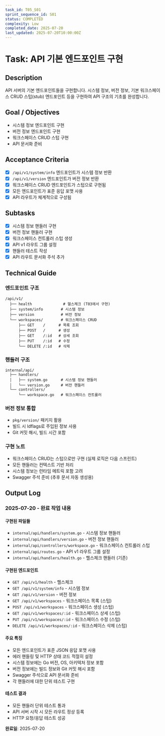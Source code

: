 ```yaml
---
task_id: T05_S01
sprint_sequence_id: S01
status: COMPLETED
complexity: Low
completed_date: 2025-07-20
last_updated: 2025-07-20T10:00:00Z
---
```


# Task: API 기본 엔드포인트 구현

## Description
API 서버의 기본 엔드포인트들을 구현합니다. 시스템 정보, 버전 정보, 기본 워크스페이스 CRUD 스텁(stub) 엔드포인트 등을 구현하여 API 구조의 기초를 완성합니다.

## Goal / Objectives
- 시스템 정보 엔드포인트 구현
- 버전 정보 엔드포인트 구현
- 워크스페이스 CRUD 스텁 구현
- API 문서화 준비

## Acceptance Criteria
- [x] `/api/v1/system/info` 엔드포인트가 시스템 정보 반환
- [x] `/api/v1/version` 엔드포인트가 버전 정보 반환
- [x] 워크스페이스 CRUD 엔드포인트가 스텁으로 구현됨
- [x] 모든 엔드포인트가 표준 응답 포맷 사용
- [x] API 라우트가 체계적으로 구성됨

## Subtasks
- [x] 시스템 정보 핸들러 구현
- [x] 버전 정보 핸들러 구현
- [x] 워크스페이스 컨트롤러 스텁 생성
- [x] API v1 라우트 그룹 설정
- [x] 핸들러 테스트 작성
- [x] API 라우트 문서화 주석 추가

## Technical Guide

### 엔드포인트 구조
```
/api/v1/
  ├── health              # 헬스체크 (T03에서 구현)
  ├── system/info        # 시스템 정보
  ├── version            # 버전 정보
  └── workspaces/        # 워크스페이스 CRUD
      ├── GET    /      # 목록 조회
      ├── POST   /      # 생성
      ├── GET    /:id   # 상세 조회
      ├── PUT    /:id   # 수정
      └── DELETE /:id   # 삭제
```

### 핸들러 구조
```
internal/api/
  ├── handlers/
  │   ├── system.go      # 시스템 정보 핸들러
  │   └── version.go     # 버전 핸들러
  └── controllers/
      └── workspace.go   # 워크스페이스 컨트롤러
```

### 버전 정보 통합
- `pkg/version/` 패키지 활용
- 빌드 시 ldflags로 주입된 정보 사용
- Git 커밋 해시, 빌드 시간 포함

### 구현 노트
- 워크스페이스 CRUD는 스텁으로만 구현 (실제 로직은 다음 스프린트)
- 모든 핸들러는 컨텍스트 기반 처리
- 시스템 정보는 런타임 메트릭 포함 고려
- Swagger 주석 준비 (추후 문서 자동 생성용)

## Output Log

### 2025-07-20 - 완료 작업 내용

#### 구현된 파일들
- `internal/api/handlers/system.go` - 시스템 정보 핸들러
- `internal/api/handlers/version.go` - 버전 정보 핸들러
- `internal/api/controllers/workspace.go` - 워크스페이스 컨트롤러 스텁
- `internal/api/routes.go` - API v1 라우트 그룹 설정
- `internal/api/handlers/health.go` - 헬스체크 핸들러 (기존)

#### 구현된 엔드포인트
- `GET /api/v1/health` - 헬스체크
- `GET /api/v1/system/info` - 시스템 정보
- `GET /api/v1/version` - 버전 정보
- `GET /api/v1/workspaces` - 워크스페이스 목록 (스텁)
- `POST /api/v1/workspaces` - 워크스페이스 생성 (스텁)
- `GET /api/v1/workspaces/:id` - 워크스페이스 상세 (스텁)
- `PUT /api/v1/workspaces/:id` - 워크스페이스 수정 (스텁)
- `DELETE /api/v1/workspaces/:id` - 워크스페이스 삭제 (스텁)

#### 주요 특징
- 모든 엔드포인트가 표준 JSON 응답 포맷 사용
- 에러 핸들링 및 HTTP 상태 코드 적절히 설정
- 시스템 정보에는 Go 버전, OS, 아키텍처 정보 포함
- 버전 정보에는 빌드 정보와 Git 커밋 해시 포함
- Swagger 주석으로 API 문서화 준비
- 각 핸들러에 대한 단위 테스트 구현

#### 테스트 결과
- 모든 핸들러 단위 테스트 통과
- API 서버 시작 시 모든 라우트 정상 등록
- HTTP 요청/응답 테스트 성공

**완료일**: 2025-07-20